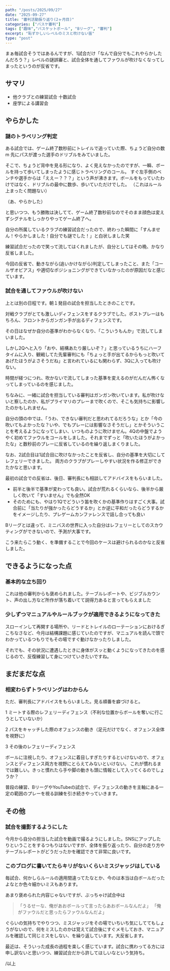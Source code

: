 ```yaml
---
path: "/posts/2025/09/27"
date: "2025-09-27"
title: "審判活動振り返り(2ヶ月目)"
categories: ["バスケ審判"]
tags: ["趣味","バスケットボール", "Bリーグ", "審判"]
excerpt: "恥ずかしいレベルのミスと吹けない笛"
type: "post"
---
```


まぁ毎試合そうではあるんですが、1試合だけ「なんで自分でもこれやらかしたんだろう？」レベルの謎誤審と、試合全体を通してファウルが吹けなくなってしまったというのが反省です。

## サマリ

- 他クラブとの練習試合 十数試合
- 座学による講習会

## やらかした

### 謎のトラベリング判定

ある試合では、ゲーム終了数秒前にトレイルで追っていた際、ちょうど自分の数m 先にパスが渡った選手のドリブルをみていました。

そこで、ちょうど背中を見る形になり、よく見えなかったのですが、一瞬、ボールを持って歩いてしまったように感じトラベリングのコール。
すぐ左手側のベンチや選手からは「ええー？？？」という声が沸きます。ボールをもっていたわけではなく、ドリブルの最中に数歩、歩いていただけでした。
（これはルール上まったく問題ない）

（あ、やらかした）

と思いつつ、もう勝敗は決してて、ゲーム終了数秒前なのでそのまま顔色は変えずシグナルをしっかりやってゲーム終了へ。

自分の所属しているクラブの練習試合だったので、終わった瞬間に「すんません！やらかしました！自分でも謎でした！」と白状しました笑

練習試合だったので笑って流してはくれましたが、自分としてはその晩、かなり反省しました。

今回の反省で、動きながら(追いかけながら)判定してしまったこと、また「コールザオビアス」や適切なポジショニングができていなかったのが原因だなと感じています。

### 試合を通してファウルが吹けない

上とは別の日程です。朝１発目の試合を担当したときのことです。

対戦クラブがとても激しいディフェンスをするクラブでした。ポストプレーはもちろん、フロントからガンガン手が出るディフェンスです。

その日はなぜか自分の基準がわからなくなり、「こういうもんか」で流してしまいました。

しかし2Qへと入り「おや、結構あたり厳しいぞ？」と思っているうちにハーフタイムに入り、観戦してた先輩審判にも「ちょっと手が出てるからもっと吹いてあげたほうがよさそうだね」と言われているにも関わらず、3Qに入っても吹けない。

時間が経つにつれ、吹かないで流してしまった基準を変えるのがだんだん怖くなってしまっているのを感じました。

ちなみに、一緒に試合を担当している審判はガンガン吹いています。私が吹けないと察したのか、私がプライマリのプレーまで吹くので、そこも気持ちに影響したのかもしれません。

自分の頭の中では、「うわ、できない審判だと思われてるだろうな」とか「今の吹いてもよかったな？いや、でもプレーには影響なさそうだし」とかそういうことを考えるようになってしまい、いつものように吹けません。4Qの中盤でようやく初めてファウルをコールをしました。それまでずっと「吹いたほうがよかったな」と数秒前のプレーに反省しているのを繰り返しまくりました。

なお、2試合目は1試合目に吹けなかったことを反省し、自分の基準を大切にしてレフェリーできました。
両方のクラブがプレーしやすい状況を作る修正ができたかなと思います。

最初の試合での反省は、後日、審判長にも相談してアドバイスをもらいました。

- 前半と後半で基準が変わっても良い。試合が荒れるくらいなら、後半から厳しく吹いて「すいません」でも全然OK
- そのためにも、やはり1Qでどういう笛を吹くかの基準作りはすごく大事。試合前に「当たりが強かったらどうするか」とか逆に平和だったらどうするかをイメージしたり、プレゲームカンファレンスで話し合っても良い

Bリーグとは違って、ミニバスの世界に入った自分はレフェリーとしてのスカウティングができないので、予測が大事です。

こう来たらこう動く、を準備することで今回のケースは避けられるのかなと反省しました。

## できるようになった点

### 基本的な立ち回り

これは他の審判からも褒められました。テーブルレポートや、ビジブルカウント、声の出し方など所作が落ち着いてて説得力あると言ってもらえました

### 少しずつマニュアルやルールブックが適用できるようになってきた

スローインして再開する場所や、リードとトレイルのローテーションにおけるぎこちなさなど、今月は結構課題に感じていたのですが、マニュアルを読んで頭でわかっているつもりでもその場ですぐ動けなかったりしました。

それでも、その状況に遭遇したときに身体がスッと動くようになってきたのを感じるので、反復練習して身につけていきたいですね。

## まだまだな点

### 相変わらずトラベリングはわからん

ただ、審判長にアドバイスをもらいました。見る順番を癖づけると。

1 ミートする際のレフェリーディフェンス（不利な位置からボールを奪いに行こうとしていないか）

2 パスをキャッチした際のオフェンスの動き（足元だけでなく、オフェンス全体を視野に）

3 その後のレフェリーディフェンス

ボールに注視したり、オフェンスに着目しすぎたりするといけないので、オフェンスとディフェンス両方を視野にとらえてみないといけない。
これが慣れるまでは難しい。きっと慣れたら手や脚の動きも頭に情報として入ってくるのでしょうか？

普段の練習、BリーグやYouTubeの試合で、ディフェンスの動きを主軸にある一定の範囲のプレーを視る訓練を引き続きやっていきます。

## その他

### 試合を撮影するようにした

今月から自分の担当した試合を動画で撮るようにしました。SNSにアップしたりということをするつもりはないですが、全体を振り返ったり、自分の走り方やテーブルレポートがどうだったかを確認できて非常に良いです。

### このブログに書いてたらキリがないくらいミスジャッジはしている

毎試合、何かしらルールの適用間違ってたなとか、今のは本当は白ボールだったよなとか色々細かいミスもあります。

あまり褒められた内容じゃないですが、ぶっちゃけ試合中は

> 「うるせーな、俺があおボールって言ったらあおボールなんだよ」
> 「俺がファウルだと思ったらファウルなんだよ」

ぐらいの気持ちでやりつつ、ミスジャッジをその場でいちいち気にしててもしょうがないので、何をミスしたのかは覚えて試合後にすぐメモしておき、マニュアルを確認して同じミスをしない、を繰り返しています。大反省します。

最近は、そういった成長の過程を楽しく感じています。試合に携わってる方には申し訳ないと思いつつ、練習試合だから許してほしいなという気持ち。

/以上